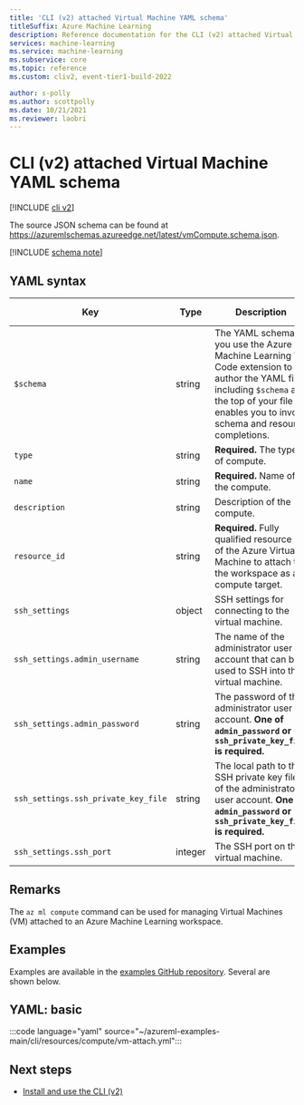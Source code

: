 ```yaml
---
title: 'CLI (v2) attached Virtual Machine YAML schema'
titleSuffix: Azure Machine Learning
description: Reference documentation for the CLI (v2) attached Virtual Machine schema.
services: machine-learning
ms.service: machine-learning
ms.subservice: core
ms.topic: reference
ms.custom: cliv2, event-tier1-build-2022

author: s-polly
ms.author: scottpolly
ms.date: 10/21/2021
ms.reviewer: laobri
---
```


# CLI (v2) attached Virtual Machine YAML schema

[!INCLUDE [cli v2](../../includes/machine-learning-cli-v2.md)]

The source JSON schema can be found at https://azuremlschemas.azureedge.net/latest/vmCompute.schema.json.



[!INCLUDE [schema note](../../includes/machine-learning-preview-old-json-schema-note.md)]

## YAML syntax

| Key | Type | Description | Allowed values | Default value |
| --- | ---- | ----------- | -------------- | ------- |
| `$schema` | string | The YAML schema. If you use the Azure Machine Learning VS Code extension to author the YAML file, including `$schema` at the top of your file enables you to invoke schema and resource completions. | | |
| `type` | string | **Required.** The type of compute. | `virtualmachine` | |
| `name` | string | **Required.** Name of the compute. | | |
| `description` | string | Description of the compute. | | |
| `resource_id` | string | **Required.** Fully qualified resource ID of the Azure Virtual Machine to attach to the workspace as a compute target. | | |
| `ssh_settings` | object | SSH settings for connecting to the virtual machine. | | |
| `ssh_settings.admin_username` | string | The name of the administrator user account that can be used to SSH into the virtual machine. | | |
| `ssh_settings.admin_password` | string | The password of the administrator user account. **One of `admin_password` or `ssh_private_key_file` is required.** | | |
| `ssh_settings.ssh_private_key_file` | string | The local path to the SSH private key file of the administrator user account. **One of `admin_password` or `ssh_private_key_file` is required.** | | |
| `ssh_settings.ssh_port` | integer | The SSH port on the virtual machine. | | `22` |

## Remarks

The `az ml compute` command can be used for managing Virtual Machines (VM) attached to an Azure Machine Learning workspace.

## Examples

Examples are available in the [examples GitHub repository](https://github.com/Azure/azureml-examples/tree/main/cli/resources/compute). Several are shown below.

## YAML: basic

:::code language="yaml" source="~/azureml-examples-main/cli/resources/compute/vm-attach.yml":::

## Next steps

- [Install and use the CLI (v2)](how-to-configure-cli.md)

